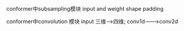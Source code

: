 
conformer中subsampling模块 input and weight shape padding

conformer中convolution 模块 input 三维-->四维; conv1d--->conv2d